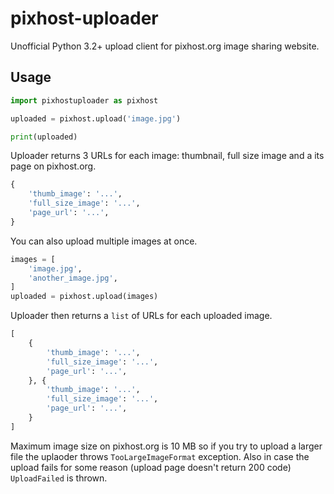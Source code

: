 # pixhost-uploader

Unofficial Python 3.2+ upload client for pixhost.org image sharing website.

## Usage

```python
import pixhostuploader as pixhost

uploaded = pixhost.upload('image.jpg')

print(uploaded)
```

Uploader returns 3 URLs for each image: thumbnail, full size image and a its page on pixhost.org.

```python
{
    'thumb_image': '...',
    'full_size_image': '...',
    'page_url': '...',
}
```

You can also upload multiple images at once.

```python
images = [
    'image.jpg',
    'another_image.jpg',
]
uploaded = pixhost.upload(images)
```

Uploader then returns a `list` of URLs for each uploaded image.

```python
[
    {
        'thumb_image': '...',
        'full_size_image': '...',
        'page_url': '...',
    }, {
        'thumb_image': '...',
        'full_size_image': '...',
        'page_url': '...',
    }
]
```

Maximum image size on pixhost.org is 10 MB so if you try to upload a larger file the uplaoder throws `TooLargeImageFormat` exception. Also in case the upload fails for some reason (upload page doesn't return 200 code) `UploadFailed` is thrown.
